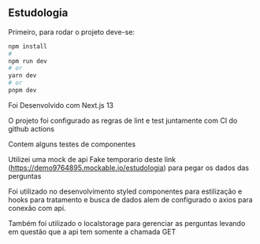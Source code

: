 ## Estudologia

Primeiro, para rodar o projeto deve-se:

```bash
npm install
#
npm run dev
# or
yarn dev
# or
pnpm dev
```

Foi Desenvolvido com Next.js 13

O projeto foi configurado as regras de lint e test juntamente com CI do github actions

Contem alguns testes de componentes

Utilizei uma mock de api Fake temporario deste link (https://demo9764895.mockable.io/estudologia) para pegar os dados das perguntas

Foi utilizado no desenvolvimento styled componentes para estilização e hooks para tratamento e busca de dados alem de configurado o axios para conexão com api.

Também foi utilizado o localstorage para gerenciar as perguntas levando em questão que a api tem somente a chamada GET
